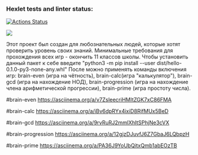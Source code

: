 ### Hexlet tests and linter status:
[![Actions Status](https://github.com/DanilSQEP/python-project-49/workflows/hexlet-check/badge.svg)](https://github.com/DanilSQEP/python-project-49/actions)

<a href="https://codeclimate.com/github/DanilSQEP/python-project-49/maintainability"><img src="https://api.codeclimate.com/v1/badges/78d6f2501e335359e7ff/maintainability" /></a>

Этот проект был создан для любознательных людей, которые хотят проверить уровень своих знаний. Минимальные требования для прохождения всех игр - окончить 11 классов школы.
Чтобы установить данный пакет к себе введите "python3 -m pip install --user dist/hello-0.1.0-py3-none-any.whl"
После можно применять команды включения игр: brain-even (игра на чётность), brain-calc(игра "калькулятор"), brain-gcd (игра на нахождение НОД), brain-progression (игра на нахождение члена арифметической прогрессии), brain-prime (игра простоту числа).

#brain-even
https://asciinema.org/a/v7ZsleecriHMItZGK7xC86FMA

#brain-calc
https://asciinema.org/a/iBv6dpRYx4ixiD8RjfMUx5BeD

#brain-gcd
https://asciinema.org/a/9rvRuRJ2mmlXhItSPhjNe3cVX

#brain-progression
https://asciinema.org/a/12gjzDJuvfJ6Z7GbaJ6LQbpzH

#brain-prime
https://asciinema.org/a/PA36J9YoUbQitxQmb1abEOzTB 

